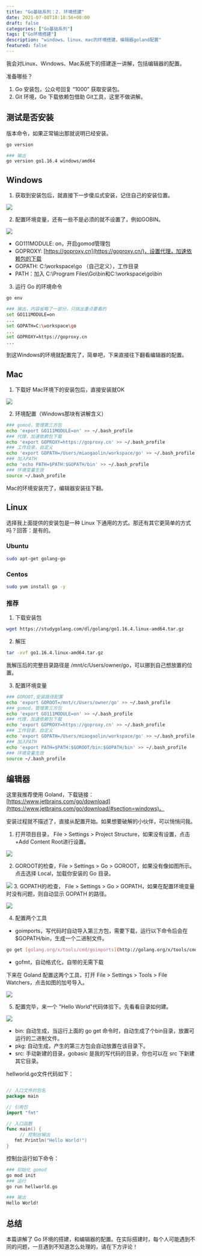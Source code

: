 ```yaml
---
title: "Go基础系列：2. 环境搭建"
date: 2021-07-08T18:18:56+08:00
draft: false
categories: ["Go基础系列"]
tags: ["Go环境搭建"]
description: "windows、linux、mac的环境搭建，编辑器goland配置"
featured: false
---
```


我会对Linux、Windows、Mac系统下的搭建逐一讲解，包括编辑器的配置。

准备哪些？

1. Go 安装包，公众号回复 “1000” 获取安装包。
2. Git 环境，Go 下载依赖包借助 Git工具，这里不做讲解。

## 测试是否安装

版本命令，如果正常输出那就说明已经安装。

```bash
go version

### 输出
go version go1.16.4 windows/amd64
```

## Windows

1. 获取到安装包后，就直接下一步傻瓜式安装，记住自己的安装位置。

![](../images/2-1.png)

2.  配置环境变量，还有一些不是必须的就不设置了，例如GOBIN。

![](../images/2-640.png)

- GO111MODULE: on，开启gomod管理包
- GOPROXY: [https://goproxy.cn](https://goproxy.cn/)，设置代理，加速依赖包的下载
- GOPATH: C:\workspace\go （自己定义），工作目录
- PATH：加入 C:\Program Files\Go\bin和C:\workspace\go\bin

3. 运行 Go 的环境命令

```bash
go env

### 输出，内容省略了一部分，只挑出重点要看的
set GO111MODULE=on
...
set GOPATH=C:\workspace\go
...
set GOPROXY=https://goproxy.cn
...
```

到这Windows的环境就配置完了，简单吧，下来直接往下翻看编辑器的配置。

## Mac

1. 下载好 Mac环境下的安装包后，直接安装就OK

![](../images/2-2.png)

2. 环境配置（Windows那块有讲解含义）

```bash
### gomod，管理第三方包
echo 'export GO111MODULE=on' >> ~/.bash_profile
### 代理，加速依赖包下载
echo 'export GOPROXY=https://goproxy.cn' >> ~/.bash_profile
### 工作目录，自定义
echo 'export GOPATH=/Users/miaogaolin/workspace/go' >> ~/.bash_profile
### 加入PATH
echo 'echo PATH=$PATH:$GOPATH/bin' >> ~/.bash_profile
### 环境变量生效
source ~/.bash_profile
```

Mac的环境安装完了，编辑器安装往下翻。

## Linux

选择我上面提供的安装包是一种 Linux 下通用的方式。那还有其它更简单的方式吗？回答：是有的。

### Ubuntu

```bash
sudo apt-get golang-go
```

### Centos

```bash
sudo yum install go -y
```

### 推荐

1. 下载安装包

```bash
wget https://studygolang.com/dl/golang/go1.16.4.linux-amd64.tar.gz
```

2. 解压

```bash
tar -xvf go1.16.4.linux-amd64.tar.gz
```

我解压后的完整目录路径是 /mnt/c/Users/owner/go，可以挪到自己想放置的位置。

3. 配置环境变量

```bash
### GOROOT,安装路径配置
echo 'export GOROOT=/mnt/c/Users/owner/go' >> ~/.bash_profile
### gomod，管理第三方包
echo 'export GO111MODULE=on' >> ~/.bash_profile
### 代理，加速依赖包下载
echo 'export GOPROXY=https://goproxy.cn' >> ~/.bash_profile
### 工作目录，自定义
echo 'export GOPATH=/Users/miaogaolin/workspace/go' >> ~/.bash_profile
### 加入PATH
echo 'export PATH=$PATH:$GOROOT/bin:$GOPATH/bin' >> ~/.bash_profile
### 环境变量生效
source ~/.bash_profile
```

## 编辑器

这里我推荐使用 Goland，下载链接：[https://www.jetbrains.com/go/download](https://www.jetbrains.com/go/download/#section=windows)。

安装过程就不描述了，直接从配置开始。如果想要破解的小伙伴，可以悄悄问我。

1. 打开项目目录， File > Settings > Project Structure，如果没有设置，点击 +Add Content Root进行设置。

![](../images/2-3.png)

2. GOROOT的检查，File > Settings > Go > GOROOT，如果没有像如图所示。点击选择 Local，加载你安装的 Go 目录。

![](../images/2-4.png)
3. GOPATH的i检查， File > Settings > Go > GOPATH，如果在配置环境变量时没有问题，则自动显示 GOPATH 的路径。

![](../images/2-5.png)

4. 配置两个工具

- goimports，写代码时自动导入第三方包，需要下载，运行以下命令后会在 $GOPATH/bin，生成一个二进制文件。

```bash
go get [golang.org/x/tools/cmd/goimports](http://golang.org/x/tools/cmd/goimports)
```

- gofmt，自动格式化，自带的无需下载

下来在 Goland 配置这两个工具，打开 File > Settings > Tools > File Watchers，点击如图的加号导入。

![](../images/2-6.png)

5. 配置完毕，来一个 "Hello World"代码体验下。先看看目录如何建。

![](../images/2-7.png)

- bin: 自动生成，当运行上面的 go get 命令时，自动生成了个bin目录，放置可运行的二进制文件。
- pkg: 自动生成，产生的第三方包会自动放置在该目录下。
- src: 手动新建的目录，gobasic 是我的写代码的目录，你也可以在 src 下新建其它目录。

hellworld.go文件代码如下：

```go

// 入口文件的包名
package main

// 引用包
import "fmt"

// 入口函数
func main() {
	 // 控制台输出
   fmt.Println("Hello World!")
}

```

控制台运行如下命令：

```bash
### 初始化 gomod 
go mod init
### 运行
go run hellworld.go

### 输出
Hello World!
```

## 总结

本篇讲解了 Go 环境的搭建，和编辑器的配置。在实际搭建时，每个人可能遇到不同的问题，一旦遇到不知道怎么处理的，请在下方评论！